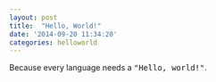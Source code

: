 ```yaml
---
layout: post
title:  "Hello, World!"
date: '2014-09-20 11:34:20'
categories: helloworld
---
```


Because every language needs a <samp>"Hello, world!"</samp>.
